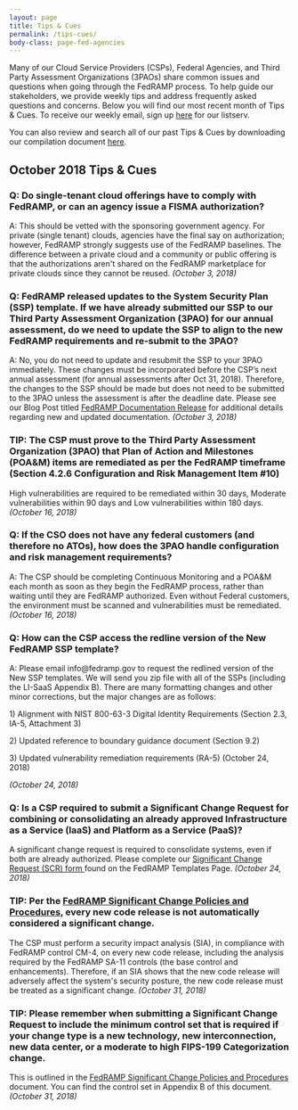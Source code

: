 ```yaml
---
layout: page
title: Tips & Cues
permalink: /tips-cues/
body-class: page-fed-agencies
---
```

Many of our Cloud Service Providers (CSPs), Federal Agencies, and Third Party Assessment Organizations (3PAOs) share common issues and questions when going through the FedRAMP process. To help guide our stakeholders, we provide weekly tips and address frequently asked questions and concerns. Below you will find our most recent month of Tips & Cues. To receive our weekly email, sign up [here](https://public.govdelivery.com/accounts/USGSA/subscriber/new?qsp=USGSA_2224) for our listserv. 

You can also review and search all of our past Tips & Cues by downloading our compilation document <a href="{{site.baseurl}}/assets/resources/documents/FedRAMP_Tips_and_Cues.pdf">here</a>.
<h2>October 2018 Tips & Cues</h2>

<div class="q3">
<h3>Q: Do single-tenant cloud offerings have to comply with FedRAMP, or can an agency issue a FISMA authorization?</h3>
<p>
A: This should be vetted with the sponsoring government agency. For private (single tenant) clouds, agencies have the final say on authorization; however, FedRAMP strongly suggests use of the FedRAMP baselines. The difference between a private cloud and a community or public offering is that the authorizations aren't shared on the FedRAMP marketplace for private clouds since they cannot be reused.
<em>(October 3, 2018)</em>
</p>
</div>

<div class="q3">
<h3>Q: FedRAMP released updates to the System Security Plan (SSP) template. If we have already submitted our SSP to our Third Party Assessment Organization (3PAO) for our annual assessment, do we need to update the SSP to align to the new FedRAMP requirements and re-submit to the 3PAO?</h3>
<p>
A: No, you do not need to update and resubmit the SSP to your 3PAO immediately. These changes must be incorporated before the CSP’s next annual assessment (for annual assessments after Oct 31, 2018). Therefore, the changes to the SSP should be made but does not need to be submitted to the 3PAO unless the assessment is after the deadline date. Please see our Blog Post titled <a href="https://www.fedramp.gov/fedramp-documentation-release/">FedRAMP Documentation Release</a> for additional details regarding new and updated documentation. 
<em>(October 3, 2018)</em>
</p>
</div>

<div class="q3">
<h3>TIP: The CSP must prove to the Third Party Assessment Organization (3PAO) that Plan of Action and Milestones (POA&M) items are remediated as per the FedRAMP timeframe (Section 4.2.6 Configuration and Risk Management Item #10)</h3>
<p>
High vulnerabilities are required to be remediated within 30 days, Moderate vulnerabilities within 90 days and Low vulnerabilities within 180 days. 
<em>(October 16, 2018)</em>
</p>
</div>

<div class="q3">
<h3>Q: If the CSO does not have any federal customers (and therefore no ATOs), how does the 3PAO handle configuration and risk management requirements?</h3>
<p>
A: The CSP should be completing Continuous Monitoring and a POA&M each month as soon as they begin the FedRAMP process, rather than waiting until they are FedRAMP authorized. Even without Federal customers, the environment must be scanned and vulnerabilities must be remediated.
<em>(October 16, 2018)</em>
</p>
</div>

<div class="q3">
<h3>Q: How can the CSP access the redline version of the New FedRAMP SSP template?</h3>
<p>
A: Please email info@fedramp.gov to request the redlined version of the New SSP templates. We will send you zip file with all of the SSPs (including the LI-SaaS Appendix B). There are many formatting changes and other minor corrections, but the major changes are as follows:
<p>
1) Alignment with NIST 800-63-3 Digital Identity Requirements (Section 2.3, IA-5, Attachment 3)
</p>
 <p>
2) Updated reference to boundary guidance document (Section 9.2)
   </p>
 <p>
3) Updated vulnerability remediation requirements (RA-5)  (October 24, 2018)
 </p>
 <p>
<em>(October 24, 2018)</em>
</p>

<div class="q3">
<h3>Q: Is a CSP required to submit a Significant Change Request for combining or consolidating an already approved Infrastructure as a Service (IaaS) and Platform as a Service (PaaS)?</h3>
<p>
A significant change request is required to consolidate systems, even if both are already authorized. Please complete our <a href="{{site.baseurl}}/assets/resources/templates/FedRAMP-Significant-Change-Form-Template.pdf">Significant Change Request (SCR) form </a> found on the FedRAMP Templates Page.  
<em>(October 24, 2018)</em>
</p>
</div>

<div class="q3">
<h3>TIP: Per the <a href="{{site.baseurl}}/assets/resources/documents/CSP_Significant_Change_Policies_and_Procedures.docx">FedRAMP Significant Change Policies and Procedures</a>, every new code release is not automatically considered a significant change.</h3>
<p>
The CSP must perform a security impact analysis (SIA), in compliance with FedRAMP control CM-4, on every new code release, including the analysis required by the FedRAMP SA-11 controls (the base control and enhancements). Therefore, if an SIA shows that the new code release will adversely affect the system's security posture, the new code release must be treated as a significant change.
<em>(October 31, 2018)</em>
</p>
</div>

<div class="q3">
<h3>TIP: Please remember when submitting a Significant Change Request to include the minimum control set that is required if your change type is a new technology, new interconnection, new data center, or a moderate to high FIPS-199 Categorization change.</h3>
<p>
This is outlined in the <a href="{{site.baseurl}}/assets/resources/documents/CSP_Significant_Change_Policies_and_Procedures.docx">FedRAMP Significant Change Policies and Procedures</a> document. You can find the control set in Appendix B of this document. 
 <em>(October 31, 2018)</em>
</p>
</div>
